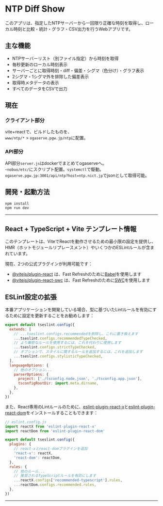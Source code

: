 # NTP Diff Show

このアプリは、指定したNTPサーバーから一回限り正確な時刻を取得し、ローカル時刻と比較・統計・グラフ・CSV出力を行うWebアプリです。

## 主な機能

- NTPサーバーリスト（別ファイル指定）から時刻を取得
- 毎秒更新のローカル時刻表示
- サーバーごとに取得時刻・diff・偏差・シグマ（色分け）・グラフ表示
- 2シグマ・1シグマ外を排除した偏差表示
- 取得時メタデータの表示
- すべてのデータをCSVで出力

## 現在

### クライアント部分

vite+reactで、ビルドしたものを、  
```www/ntp/*``` > ```ogaserve.pgw.jp/ntp```に配置。  

### API部分

API部分```server.js```はdockerでまとめてogaserveへ。  
`~nobuo/etc/`にスクリプト配置。`systemctl`で駆動。  
```ogaserve.pgw.jp:3001/api/ntp?host=ntp.nict.jp```でjsonとして取得可能。  

## 開発・起動方法

```sh
npm install
npm run dev
```

---

## React + TypeScript + Vite テンプレート情報

このテンプレートは、ViteでReactを動作させるための最小限の設定を提供し、HMR（ホットモジュールリプレースメント）やいくつかのESLintルールが含まれています。

現在、2つの公式プラグインが利用可能です：

- [@vitejs/plugin-react](https://github.com/vitejs/vite-plugin-react/blob/main/packages/plugin-react) は、Fast Refreshのために[Babel](https://babeljs.io/)を使用します
- [@vitejs/plugin-react-swc](https://github.com/vitejs/vite-plugin-react/blob/main/packages/plugin-react-swc) は、Fast Refreshのために[SWC](https://swc.rs/)を使用します

## ESLint設定の拡張

本番アプリケーションを開発している場合、型に基づいたLintルールを有効にするために設定を更新することをお勧めします：

```js
export default tseslint.config({
  extends: [
    // ...tseslint.configs.recommendedを削除し、これに置き換えます
    ...tseslint.configs.recommendedTypeChecked,
    // より厳密なルールを使用するには、これを代わりに使用します
    ...tseslint.configs.strictTypeChecked,
    // オプションで、スタイルに関するルールを追加するには、これを追加します
    ...tseslint.configs.stylisticTypeChecked,
  ],
  languageOptions: {
    // 他のオプション...
    parserOptions: {
      project: ['./tsconfig.node.json', './tsconfig.app.json'],
      tsconfigRootDir: import.meta.dirname,
    },
  },
})
```

また、React専用のLintルールのために、[eslint-plugin-react-x](https://github.com/Rel1cx/eslint-react/tree/main/packages/plugins/eslint-plugin-react-x)と[eslint-plugin-react-dom](https://github.com/Rel1cx/eslint-react/tree/main/packages/plugins/eslint-plugin-react-dom)をインストールすることもできます：

```js
// eslint.config.js
import reactX from 'eslint-plugin-react-x'
import reactDom from 'eslint-plugin-react-dom'

export default tseslint.config({
  plugins: {
    // react-xとreact-domプラグインを追加
    'react-x': reactX,
    'react-dom': reactDom,
  },
  rules: {
    // 他のルール...
    // 推奨されるTypeScriptルールを有効にします
    ...reactX.configs['recommended-typescript'].rules,
    ...reactDom.configs.recommended.rules,
  },
})
```

---
